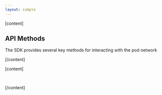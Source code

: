 ```yaml
---
layout: simple  
---
```


<script>
    import {Code} from '$lib';
</script>

[content]

## API Methods

The SDK provides several key methods for interacting with the pod network

[/content]

[content]

&nbsp;

[/content]
